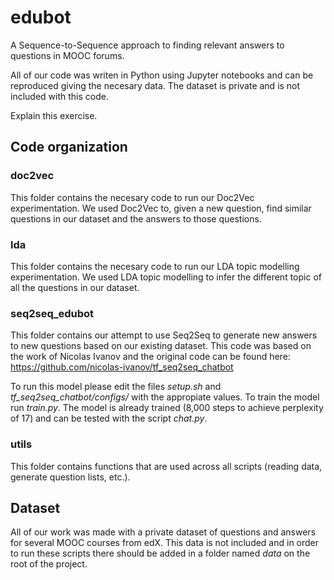 # edubot
A Sequence-to-Sequence approach to finding relevant answers to questions in MOOC forums.

All of our code was writen in Python using Jupyter notebooks and can be reproduced giving the necesary data. The dataset is private and is not included with this code.

Explain this exercise.

## Code organization

### doc2vec
This folder contains the necesary code to run our Doc2Vec experimentation. We used Doc2Vec to, given a new question, find similar questions in our dataset and the answers to those questions.

### lda
This folder contains the necesary code to run our LDA topic modelling experimentation. We used LDA topic modelling to infer the different topic of all the questions in our dataset.

### seq2seq_edubot
This folder contains our attempt to use Seq2Seq to generate new answers to new questions based on our existing dataset. This code was based on the work of Nicolas Ivanov and the original code can be found here: https://github.com/nicolas-ivanov/tf_seq2seq_chatbot

To run this model please edit the files _setup.sh_ and _tf_seq2seq_chatbot/configs/_ with the appropiate values.
To train the model run _train.py_.
The model is already trained (8,000 steps to achieve perplexity of 17) and can be tested with the script _chat.py_.

### utils
This folder contains functions that are used across all scripts (reading data, generate question lists, etc.).

## Dataset
All of our work was made with a private dataset of questions and answers for several MOOC courses from edX. This data is not included and in order to run these scripts there should be added in a folder named _data_ on the root of the project.
